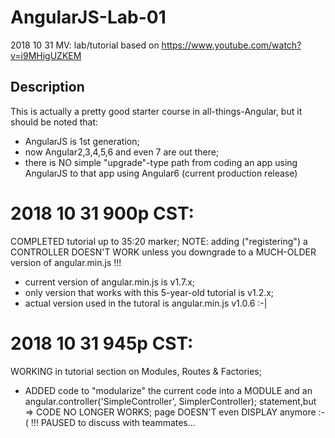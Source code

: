 # AngularJS-Lab-01
2018 10 31 MV: lab/tutorial based on https://www.youtube.com/watch?v=i9MHigUZKEM

## Description
This is actually a pretty good starter course in all-things-Angular, but it should be noted that: 
- AngularJS is 1st generation; 
- now Angular2,3,4,5,6 and even 7 are out there; 
- there is NO simple "upgrade"-type path from coding an app using AngularJS to that app using Angular6 (current production release)

# 2018 10 31 900p CST:
COMPLETED tutorial up to 35:20 marker; 
NOTE: adding ("registering") a CONTROLLER DOESN'T WORK unless you downgrade to a MUCH-OLDER version of angular.min.js !!!
- current version of angular.min.js is v1.7.x; 
- only version that works with this 5-year-old tutorial is v1.2.x;
- actual version used in the tutoral is angular.min.js v1.0.6  :-|

# 2018 10 31 945p CST: 
WORKING in tutorial section on Modules, Routes & Factories; 
- ADDED code to "modularize" the current code into a MODULE and an angular.controller('SimpleController', SimplerController); statement,but 
=> CODE NO LONGER WORKS; page DOESN'T even DISPLAY anymore :-( !!!
PAUSED to discuss with teammates... 
